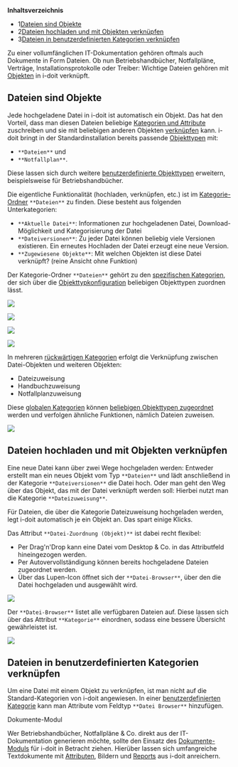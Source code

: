 **Inhaltsverzeichnis**

*   1[Dateien sind Objekte](#Dateienhochladenundverknüpfen-DateiensindObjekte)
*   2[Dateien hochladen und mit Objekten verknüpfen](#Dateienhochladenundverknüpfen-DateienhochladenundmitObjektenverknüpfen)
*   3[Dateien in benutzerdefinierten Kategorien verknüpfen](#Dateienhochladenundverknüpfen-DateieninbenutzerdefiniertenKategorienverknüpfen)

Zu einer vollumfänglichen IT-Dokumentation gehören oftmals auch Dokumente in Form Dateien. Ob nun Betriebshandbücher, Notfallpläne, Verträge, Installationsprotokolle oder Treiber: Wichtige Dateien gehören mit [Objekten](/display/de/Struktur+der+IT-Dokumentation) in i-doit verknüpft.

Dateien sind Objekte
--------------------

Jede hochgeladene Datei in i-doit ist automatisch ein Objekt. Das hat den Vorteil, dass man diesen Dateien beliebige [Kategorien und Attribute](/display/de/Struktur+der+IT-Dokumentation) zuschreiben und sie mit beliebigen anderen Objekten [verknüpfen](/display/de/Objekt-Beziehungen) kann. i-doit bringt in der Standardinstallation bereits passende [Objekttypen](/display/de/Struktur+der+IT-Dokumentation) mit:

*   `**Dateien**` und
*   `**Notfallplan**`.

Diese lassen sich durch weitere [benutzerdefinierte Objekttypen](/display/de/Benutzerdefinierte+Objekttypen) erweitern, beispielsweise für Betriebshandbücher.

Die eigentliche Funktionalität (hochladen, verknüpfen, etc.) ist im [Kategorie-Ordner](/display/de/Struktur+der+IT-Dokumentation) `**Dateien**` zu finden. Diese besteht aus folgenden Unterkategorien:

*   `**Aktuelle Datei**`: Informationen zur hochgeladenen Datei, Download-Möglichkeit und Kategorisierung der Datei
*   `**Dateiversionen**`: Zu jeder Datei können beliebig viele Versionen existieren. Ein erneutes Hochladen der Datei erzeugt eine neue Version.
*   `**Zugewiesene Objekte**`: Mit welchen Objekten ist diese Datei verknüpft? (reine Ansicht ohne Funktion)

Der Kategorie-Ordner `**Dateien**` gehört zu den [spezifischen Kategorien](/display/de/Struktur+der+IT-Dokumentation), der sich über die [Objekttypkonfiguration](/display/de/Benutzerdefinierte+Objekttypen) beliebigen Objekttypen zuordnen lässt.

![](/download/attachments/59408503/kategorie_aktuelle_datei.png?version=1&modificationDate=1476283927728&api=v2&effects=drop-shadow)

![](/download/attachments/59408503/kategorie_dateiversionen.png?version=1&modificationDate=1476283927127&api=v2&effects=drop-shadow)

![](/download/attachments/59408503/kategorie_dateiversionen_eintrag.png?version=1&modificationDate=1476283926511&api=v2&effects=drop-shadow)

![](/download/attachments/59408503/kategorie_zugewiesene_objekte.png?version=1&modificationDate=1476283925890&api=v2&effects=drop-shadow)

In mehreren [rückwärtigen Kategorien](/display/de/Struktur+der+IT-Dokumentation) erfolgt die Verknüpfung zwischen Datei-Objekten und weiteren Objekten:

*   Dateizuweisung
*   Handbuchzuweisung
*   Notfallplanzuweisung

Diese [globalen Kategorien](/display/de/Struktur+der+IT-Dokumentation) können [beliebigen Objekttypen zugeordnet](/display/de/Zuordnung+von+Kategorien+zu+Objekttypen) werden und verfolgen ähnliche Funktionen, nämlich Dateien zuweisen.

![](/download/attachments/59408503/kategorie_dateizuweisung.png?version=1&modificationDate=1476283925253&api=v2&effects=drop-shadow)

Dateien hochladen und mit Objekten verknüpfen
---------------------------------------------

Eine neue Datei kann über zwei Wege hochgeladen werden: Entweder erstellt man ein neues Objekt vom Typ `**Dateien**` und lädt anschließend in der Kategorie `**Dateiversionen**` die Datei hoch. Oder man geht den Weg über das Objekt, das mit der Datei verknüpft werden soll: Hierbei nutzt man die Kategorie `**Dateizuweisung**`.

Für Dateien, die über die Kategorie Dateizuweisung hochgeladen werden, legt i-doit automatisch je ein Objekt an. Das spart einige Klicks.

Das Attribut `**Datei-Zuordnung (Objekt)**` ist dabei recht flexibel:

*   Per Drag'n'Drop kann eine Datei vom Desktop & Co. in das Attributfeld hineingezogen werden.
*   Per Autovervollständigung können bereits hochgeladene Dateien zugeordnet werden.
*   Über das Lupen-Icon öffnet sich der `**Datei-Browser**`, über den die Datei hochgeladen und ausgewählt wird.

![](/download/attachments/59408503/kategorie_dateizuweisung_neu.png?version=1&modificationDate=1476283924621&api=v2&effects=drop-shadow)

Der `**Datei-Browser**` listet alle verfügbaren Dateien auf. Diese lassen sich über das Attribut `**Kategorie**` einordnen, sodass eine bessere Übersicht gewährleistet ist.

![](/download/attachments/59408503/kategorie_dateizuweisung_datei-browser.png?version=1&modificationDate=1476283923893&api=v2)

Dateien in benutzerdefinierten Kategorien verknüpfen
----------------------------------------------------

Um eine Datei mit einem Objekt zu verknüpfen, ist man nicht auf die Standard-Kategorien von i-doit angewiesen. In einer [benutzerdefinierten Kategorie](/display/de/Benutzerdefinierte+Kategorien) kann man Attribute vom Feldtyp `**Datei Browser**` hinzufügen.

Dokumente-Modul

Wer Betriebshandbücher, Notfallpläne & Co. direkt aus der IT-Dokumentation generieren möchte, sollte den Einsatz des [Dokumente-Moduls](/display/de/Documents) für i-doit in Betracht ziehen. Hierüber lassen sich umfangreiche Textdokumente mit [Attributen](/display/de/Struktur+der+IT-Dokumentation), Bildern und [Reports](/display/de/Report+Manager) aus i-doit anreichern.